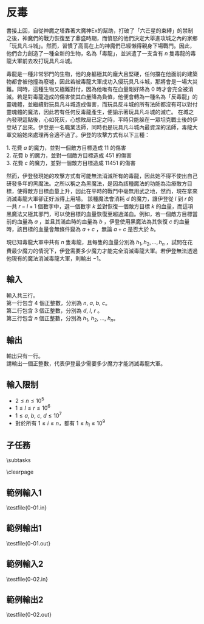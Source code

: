 # 反毒

書接上回，自從神魔之塔靠著大魔神Ex的幫助，打破了「六芒星的束縛」的禁制之後，神魔們的戰力恢復至了鼎盛時期，而憤怒的他們決定大舉進攻城之內的家鄉「玩具凡斗城」。然而，習慣了高高在上的神魔們已經懶得親身下場戰鬥。因此，他們合力創造了一種全新的生物，名為「毒龍」，並派遣了一支含有 $n$ 隻毒龍的毒龍大軍前去攻打玩具凡斗城。

毒龍是一種非常邪門的生物，他的身軀極其的龐大且堅硬，任何擋在他面前的建築物都會被他撞為廢墟，因此若被毒龍大軍成功入侵玩具凡斗城，那將會是一場大災難。同時，這種生物又極難對付，因為他唯有在血量剛好降為 $0$ 時才會完全被消滅。若是對毒龍造成的傷害使其血量降為負值，他便會轉為一種名為「反毒龍」的靈魂體，並繼續對玩具凡斗城造成傷害，而玩具反斗城的所有法師都沒有可以對付靈魂體的魔法，因此若有任何反毒龍產生，便諭示著玩具凡斗城的滅亡。
在城之內發現這點後，心如死灰，心想敗局已定之時，平時只能躲在一眾坦克戰士後的伊登站了出來。伊登是一名職業法師，同時也是玩具凡斗城內最資深的法師，毒龍大軍交給她來處理再合適不過了。伊登的攻擊方式有以下三種：

$1.$ 花費 $a$ 的魔力，並對一個敵方目標造成 $11$ 的傷害\
$2.$ 花費 $b$ 的魔力，並對一個敵方目標造成 $451$ 的傷害\
$3.$ 花費 $c$ 的魔力，並對一個敵方目標造成 $11451$ 的傷害

然而，伊登發現她的攻擊方式有可能無法消滅所有的毒龍，因此她不得不使出自己研發多年的黑魔法。之所以稱之為黑魔法，是因為該種魔法的功能為治療敵方目標，使得敵方目標血量上升，因此在平時的戰鬥中毫無用武之地，然而，現在拿來消滅毒龍大軍卻正好派得上用場。
該種魔法會消耗 $d$ 的魔力，讓伊登從 $l$ 到 $r$ 的一共 $r-l+1$ 個數字中，選一個數字 $k$ 並對恢復一個敵方目標 $k$ 的血量，而這項黑魔法又極其邪門，可以使目標的血量恢復至超過滿血。例如，若一個敵方目標當前的血量為 $a$ ，並且其滿血時的血量為 $b$ ，伊登使用黑魔法為其恢復 $c$ 的血量時，該目標的血量會無條件變為 $a+c$ ，無論 $a+c$ 是否大於 $b$。

現已知毒龍大軍中共有 $n$ 隻毒龍，且每隻的血量分別為 $h_1, h_2, ..., h_n$ ，試問在花費最少魔力的情況下，伊登需要多少魔力才能完全消滅毒龍大軍。若伊登無法透過他現有的魔法消滅毒龍大軍，則輸出 $-1$。

## 輸入
輸入共三行。\
第一行包含 $4$ 個正整數，分別為 $n,$ $a$, $b$, $c$。\
第二行包含 $3$ 個正整數，分別為 $d,$ $l$, $r$ 。\
第三行包含 $n$ 個正整數，分別為 $h_1,$ $h_2,$ $...,$ $h_n$。

## 輸出
輸出只有一行。\
請輸出一個正整數，代表伊登最少需要多少魔力才能消滅毒龍大軍。

## 輸入限制
 - $2 \le n \le 10^{5}$
 - $1 \le l \le r \le 10^{6}$
 - $1 \le a,$ $b$, $c$, $d \le 10^{7}$
 - 對於所有 $1 \le i \le n$，都有 $1 \le h_i \le 10^9$

## 子任務
\subtasks

\clearpage

## 範例輸入1
\testfile{0-01.in}

## 範例輸出1
\testfile{0-01.out}

## 範例輸入2
\testfile{0-02.in}

## 範例輸出2
\testfile{0-02.out}

